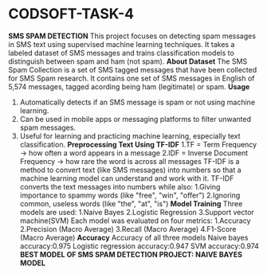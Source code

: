 # CODSOFT-TASK-4
**SMS SPAM DETECTION** 
This project focuses on detecting spam messages in SMS text using supervised machine learning techniques. It takes a labeled dataset of SMS messages and trains classification models to distinguish between spam and ham (not spam).
**About Dataset**
The SMS Spam Collection is a set of SMS tagged messages that have been collected for SMS Spam research. It contains one set of SMS messages in English of 5,574 messages, tagged acording being ham (legitimate) or spam.
**Usage**
1. Automatically detects if an SMS message is spam or not using machine learning.
2. Can be used in mobile apps or messaging platforms to filter unwanted spam messages.
3. Useful for learning and practicing machine learning, especially text classification.
**Preprocessing Text Using TF-IDF**
1.TF = Term Frequency → how often a word appears in a message
2.IDF = Inverse Document Frequency → how rare the word is across all messages
TF-IDF is a method to convert text (like SMS messages) into numbers so that a machine learning model can understand and work with it.
TF-IDF converts the text messages into numbers while also:
1.Giving importance to spammy words (like "free", "win", "offer")
2.Ignoring common, useless words (like "the", "at", "is")
 **Model Training**
   Three models are used:
   1.Naive Bayes
   2.Logistic Regression
   3.Support vector machine(SVM)
Each model was evaluated on four metrics:
 1.Accuracy
 2.Precision (Macro Average)
 3.Recall (Macro Average)
 4.F1-Score (Macro Average)
**Accuracy**
Accuracy of all three models
Naive bayes accuracy:0.975
Logistic regression accuracy:0.947
SVM accuracy:0.974
**BEST MODEL OF SMS SPAM DETECTION PROJECT: NAIVE BAYES MODEL**

     
